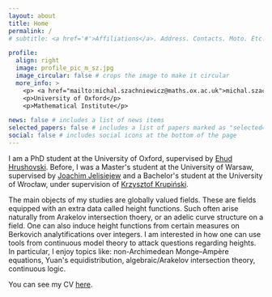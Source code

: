 ```yaml
---
layout: about
title: Home
permalink: /
# subtitle: <a href='#'>Affiliations</a>. Address. Contacts. Moto. Etc.

profile:
  align: right
  image: profile_pic_m_sz.jpg
  image_circular: false # crops the image to make it circular
  more_info: >
    <p> <a href="mailto:michal.szachniewicz@maths.ox.ac.uk">michal.szachniewicz@maths.ox.ac.uk</a> </p>
    <p>University of Oxford</p>
    <p>Mathematical Institute</p>

news: false # includes a list of news items
selected_papers: false # includes a list of papers marked as "selected={true}"
social: false # includes social icons at the bottom of the page
---
```


I am a PhD student at the University of Oxford, supervised by [Ehud Hrushovski](https://www.maths.ox.ac.uk/people/ehud.hrushovski). Before, I was a Master's student at the University of Warsaw, supervised by [Joachim Jelisiejew](https://www.mimuw.edu.pl/~jjelisiejew/) and a Bachelor's student at the University of Wrocław, under supervision of [Krzysztof Krupiński](https://www.math.uni.wroc.pl/~kkrup/).

<!-- I am interested in interactions between Model Theory, Algebraic Geometry and Number Theory.  -->
The main objects of my studies are globally valued fields. These are fields equipped with an extra data called height functions. Such often arise naturally from Arakelov intersection thoery, or an adelic curve structure on a field. One can also induce height functions from certain measures on Berkovich analytifications over integers. I am interested in how one can use tools from continuous model theory to attack questions regarding heights. In particular, I enjoy topics like: non-Archimedean Monge–Ampère equations, Yuan's equidistribution, algebraic/Arakelov intersection theory, continuous logic.

You can see my CV [here](\assets\pdf\cv_m_sz_2024_september.pdf).